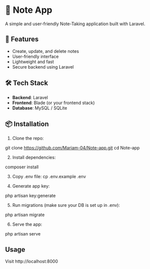 # 📝 Note App

A simple and user-friendly Note-Taking application built with Laravel.

## 🚀 Features

- Create, update, and delete notes
- User-friendly interface
- Lightweight and fast
- Secure backend using Laravel

## 🛠️ Tech Stack

- **Backend**: Laravel
- **Frontend**: Blade (or your frontend stack)
- **Database**: MySQL / SQLite

## 📦 Installation

1. Clone the repo:

git clone https://github.com/Mariam-04/Note-app.git
cd Note-app

2. Install dependencies:

composer install

3. Copy .env file:
cp .env.example .env

4. Generate app key:

php artisan key:generate

5. Run migrations (make sure your DB is set up in .env):


php artisan migrate

6. Serve the app:

php artisan serve

## Usage
Visit http://localhost:8000
